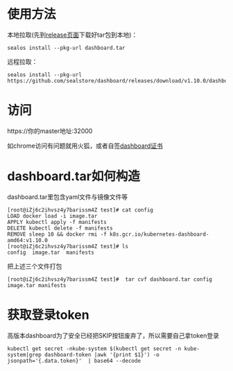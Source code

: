 # 使用方法
本地拉取(先到[release页面](https://github.com/sealstore/dashboard/releases)下载好tar包到本地)：
```
sealos install --pkg-url dashboard.tar
```
远程拉取：
```
sealos install --pkg-url https://github.com/sealstore/dashboard/releases/download/v1.10.0/dashboardv1.10.0.tar 
```
# 访问
https://你的master地址:32000

如chrome访问有问题就用火狐，或者自签[dashboard证书](https://sealyun.com/faq)

# dashboard.tar如何构造
dashboard.tar里包含yaml文件与镜像文件等

```
[root@iZj6c2ihvsz4y7barissm4Z test]# cat config 
LOAD docker load -i image.tar
APPLY kubectl apply -f manifests
DELETE kubectl delete -f manifests
REMOVE sleep 10 && docker rmi -f k8s.gcr.io/kubernetes-dashboard-amd64:v1.10.0
[root@iZj6c2ihvsz4y7barissm4Z test]# ls
config  image.tar  manifests
```
把上述三个文件打包

```
[root@iZj6c2ihvsz4y7barissm4Z test]#  tar cvf dashboard.tar config image.tar manifests
```

# 获取登录token

高版本dashboard为了安全已经把SKIP按钮废弃了，所以需要自己拿token登录
```
kubectl get secret -nkube-system $(kubectl get secret -n kube-system|grep dashboard-token |awk '{print $1}') -o jsonpath='{.data.token}'  | base64 --decode
```
